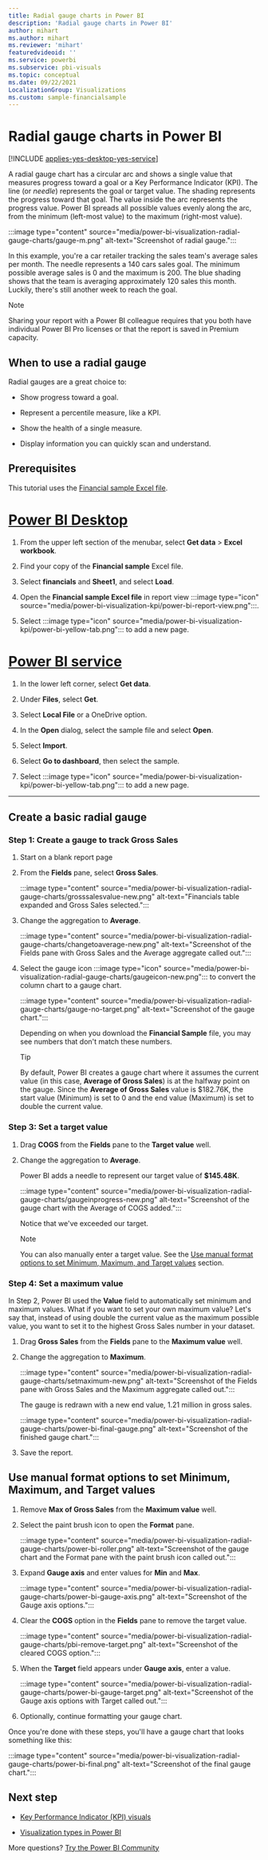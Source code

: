 ```yaml
---
title: Radial gauge charts in Power BI  
description: 'Radial gauge charts in Power BI'
author: mihart
ms.author: mihart
ms.reviewer: 'mihart'
featuredvideoid: ''
ms.service: powerbi
ms.subservice: pbi-visuals
ms.topic: conceptual
ms.date: 09/22/2021
LocalizationGroup: Visualizations
ms.custom: sample-financialsample
---
```

# Radial gauge charts in Power BI

[!INCLUDE [applies-yes-desktop-yes-service](../includes/applies-yes-desktop-yes-service.md)]

A radial gauge chart has a circular arc and shows a single value that measures progress toward a goal or a Key Performance Indicator (KPI). The line (or *needle*) represents the goal or target value. The shading represents the progress toward that goal. The value inside the arc represents the progress value. Power BI spreads all possible values evenly along the arc, from the minimum (left-most value) to the maximum (right-most value).

:::image type="content" source="media/power-bi-visualization-radial-gauge-charts/gauge-m.png" alt-text="Screenshot of radial gauge.":::

In this example, you're a car retailer tracking the sales team's average sales per month. The needle represents a 140 cars sales goal. The minimum possible average sales is 0 and the maximum is 200.  The blue shading shows that the team is averaging approximately 120 sales this month. Luckily, there's still another week to reach the goal.

> [!NOTE]
> Sharing your report with a Power BI colleague requires that you both have individual Power BI Pro licenses or that the report is saved in Premium capacity.

## When to use a radial gauge

Radial gauges are a great choice to:

* Show progress toward a goal.

* Represent a percentile measure, like a KPI.

* Show the health of a single measure.

* Display information you can quickly scan and understand.

## Prerequisites

This tutorial uses the [Financial sample Excel file](https://go.microsoft.com/fwlink/?LinkID=521962).

# [Power BI Desktop](#tab/powerbi-desktop)
1. From the upper left section of the menubar, select **Get data** > **Excel workbook**.

1. Find your copy of the **Financial sample** Excel file.

1. Select **financials** and **Sheet1**, and select **Load**.

1. Open the **Financial sample Excel file** in report view :::image type="icon" source="media/power-bi-visualization-kpi/power-bi-report-view.png":::.

1. Select :::image type="icon" source="media/power-bi-visualization-kpi/power-bi-yellow-tab.png"::: to add a new page.

# [Power BI service](#tab/powerbi-service)
1. In the lower left corner, select **Get data**.

1. Under **Files**, select **Get**.

1. Select **Local File** or a OneDrive option.

1. In the **Open** dialog, select the sample file and select **Open**.

1. Select **Import**.

1. Select **Go to dashboard**, then select the sample.

1. Select :::image type="icon" source="media/power-bi-visualization-kpi/power-bi-yellow-tab.png"::: to add a new page.

---

## Create a basic radial gauge

### Step 1: Create a gauge to track Gross Sales

1. Start on a blank report page

1. From the **Fields** pane, select **Gross Sales**.

   :::image type="content" source="media/power-bi-visualization-radial-gauge-charts/grosssalesvalue-new.png" alt-text="Financials table expanded and Gross Sales selected.":::

1. Change the aggregation to **Average**.

   :::image type="content" source="media/power-bi-visualization-radial-gauge-charts/changetoaverage-new.png" alt-text="Screenshot of the Fields pane with Gross Sales and the Average aggregate called out.":::

1. Select the gauge icon :::image type="icon" source="media/power-bi-visualization-radial-gauge-charts/gaugeicon-new.png"::: to convert the column chart to a gauge chart.

   :::image type="content" source="media/power-bi-visualization-radial-gauge-charts/gauge-no-target.png" alt-text="Screenshot of the gauge chart.":::

   Depending on when you download the **Financial Sample** file, you may see numbers that don't match these numbers.

   > [!TIP]
   > By default, Power BI creates a gauge chart where it assumes the current value (in this case, **Average of Gross Sales**) is at the halfway point on the gauge. Since the **Average of Gross Sales** value is $182.76K, the start value (Minimum) is set to 0 and the end value (Maximum) is set to double the current value.

### Step 3: Set a target value

1. Drag **COGS** from the **Fields** pane to the **Target value** well.

1. Change the aggregation to **Average**.

   Power BI adds a needle to represent our target value of **$145.48K**.

   :::image type="content" source="media/power-bi-visualization-radial-gauge-charts/gaugeinprogress-new.png" alt-text="Screenshot of the gauge chart with the Average of COGS added.":::

    Notice that we've exceeded our target.

   > [!NOTE]
   > You can also manually enter a target value. See the [Use manual format options to set Minimum, Maximum, and Target values](#use-manual-format-options-to-set-minimum-maximum-and-target-values) section.

### Step 4: Set a maximum value

In Step 2, Power BI used the **Value** field to automatically set minimum and maximum values. What if you want to set your own maximum value? Let's say that, instead of using double the current value as the maximum possible value, you want to set it to the highest Gross Sales number in your dataset.

1. Drag **Gross Sales** from the **Fields** pane to the **Maximum value** well.

1. Change the aggregation to **Maximum**.

   :::image type="content" source="media/power-bi-visualization-radial-gauge-charts/setmaximum-new.png" alt-text="Screenshot of the Fields pane with Gross Sales and the Maximum aggregate called out.":::

   The gauge is redrawn with a new end value, 1.21 million in gross sales.

   :::image type="content" source="media/power-bi-visualization-radial-gauge-charts/power-bi-final-gauge.png" alt-text="Screenshot of the finished gauge chart.":::

1. Save the report.

## Use manual format options to set Minimum, Maximum, and Target values

1. Remove **Max of Gross Sales** from the **Maximum value** well.

1. Select the paint brush icon to open the **Format** pane.

   :::image type="content" source="media/power-bi-visualization-radial-gauge-charts/power-bi-roller.png" alt-text="Screenshot of the gauge chart and the Format pane with the paint brush icon called out.":::

1. Expand **Gauge axis** and enter values for **Min** and **Max**.

   :::image type="content" source="media/power-bi-visualization-radial-gauge-charts/power-bi-gauge-axis.png" alt-text="Screenshot of the Gauge axis options.":::

1. Clear the **COGS** option in the **Fields** pane to remove the target value.

   :::image type="content" source="media/power-bi-visualization-radial-gauge-charts/pbi-remove-target.png" alt-text="Screenshot of the cleared COGS option.":::

1. When the **Target** field appears under **Gauge axis**, enter a value.

   :::image type="content" source="media/power-bi-visualization-radial-gauge-charts/power-bi-gauge-target.png" alt-text="Screenshot of the Gauge axis options with Target called out.":::

1. Optionally, continue formatting your gauge chart.

Once you're done with these steps, you'll have a gauge chart that looks something like this:

:::image type="content" source="media/power-bi-visualization-radial-gauge-charts/power-bi-final.png" alt-text="Screenshot of the final gauge chart.":::

## Next step

* [Key Performance Indicator (KPI) visuals](power-bi-visualization-kpi.md)

* [Visualization types in Power BI](power-bi-visualization-types-for-reports-and-q-and-a.md)

More questions? [Try the Power BI Community](https://community.powerbi.com/)

